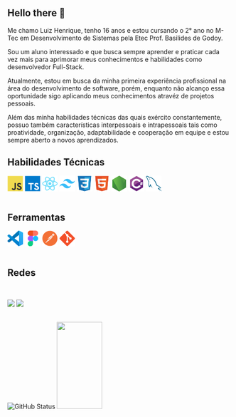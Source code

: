 ## Hello there 👋

Me chamo Luiz Henrique, tenho 16 anos e estou cursando o 2° ano no M-Tec em Desenvolvimento de Sistemas pela Etec Prof. Basilides de Godoy. 

Sou um aluno interessado e que busca sempre aprender e praticar cada vez mais para aprimorar meus conhecimentos e habilidades como desenvolvedor Full-Stack.

Atualmente, estou em busca da minha primeira experiência profissional na área do desenvolvimento de software, porém, enquanto não alcanço essa oportunidade sigo aplicando meus conhecimentos atravéz de projetos pessoais.

Além das minha habilidades técnicas das quais exército constantemente, possuo também características interpessoais e intrapessoais tais como proatividade, organização, adaptabilidade e cooperação em equipe e estou sempre aberto a novos aprendizados.<br>


<h2>Habilidades Técnicas</h2>

<div>
  <img align="center" alt="Javacript" height="35" width="35" src="https://raw.githubusercontent.com/devicons/devicon/master/icons/javascript/javascript-original.svg">
  <img align="center" alt="Typecript" height="35" width="35" src="https://raw.githubusercontent.com/devicons/devicon/master/icons/typescript/typescript-original.svg">
  <img align="center" alt="React" height="35" width="35" src="https://raw.githubusercontent.com/devicons/devicon/master/icons/react/react-original.svg">
  <img align="center" alt="Tailwind" height="35" width="35" src="https://raw.githubusercontent.com/devicons/devicon/master/icons/tailwindcss/tailwindcss-original.svg">
  <img align="center" alt="CSS" height="35" width="35" src="https://raw.githubusercontent.com/devicons/devicon/master/icons/css3/css3-original.svg">
  <img align="center" alt="HTML" height="35" width="35" src="https://raw.githubusercontent.com/devicons/devicon/master/icons/html5/html5-original.svg">
  <img align="center" alt="Node" height="35" width="35" src="https://raw.githubusercontent.com/devicons/devicon/master/icons/nodejs/nodejs-original.svg">
  <img align="center" alt="Csharp" height="35" width="35" src="https://raw.githubusercontent.com/devicons/devicon/master/icons/csharp/csharp-original.svg">
  <img align="center" alt="Mysql" height="35" width="35" src="https://raw.githubusercontent.com/devicons/devicon/master/icons/mysql/mysql-original.svg">
</div><br>

<h2>Ferramentas</h2>

<div>
  <img align="center" alt="VSCode" height="35" width="35" src="https://raw.githubusercontent.com/devicons/devicon/master/icons/vscode/vscode-original.svg">
  <img align="center" alt="Figma" height="35" width="35" src="https://raw.githubusercontent.com/devicons/devicon/master/icons/figma/figma-original.svg">
  <img align="center" alt="Postman" height="35" width="35" src="https://raw.githubusercontent.com/devicons/devicon/master/icons/postman/postman-original.svg">
  <img align="center" alt="Git" height="35" width="35" src="https://raw.githubusercontent.com/devicons/devicon/master/icons/git/git-original.svg">
</div><br>

<h2>Redes</h2>

<div><br>
  
  <a href="https://www.linkedin.com/in/luiz-h-araujo-95050731b/" target="_blank"><img src="https://img.shields.io/badge/-LinkedIn-%230077B5?style=for-the-badge&logo=linkedin&logoColor=white" target="_blank"></a> 
  <a href="https://www.instagram.com/luizaraujo_farias/" target="_blank"><img src="https://img.shields.io/badge/-Instagram-%23E4405F?style=for-the-badge&logo=instagram&logoColor=white" target="_blank"></a>
  
</div><br>

<div align="start">  
  <img width="50%" height="195px" src="https://github-readme-stats.vercel.app/api?username=luizaraujo-faria&show_icons=true&count_private=true&hide_border=true&title_color=FFFFFF&icon_color=000000&text_color=FFFFFF&bg_color=0d1117" alt="GitHub Status" /> 
  <img width="45%" height="195px" src="https://github-readme-stats.vercel.app/api/top-langs/?username=luizaraujo-faria&layout=compact" />
</div>
